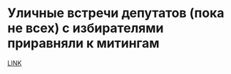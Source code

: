 # Уличные встречи депутатов (пока не всех) с избирателями приравняли к митингам



[LINK](https://varlamov.ru/2160612.html)